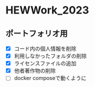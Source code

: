 # HEWWork_2023

## ポートフォリオ用

- [x] コード内の個人情報を削除
- [x] 利用しなかったフォルダの削除
- [x] ライセンスファイルの追加
- [x] 他者著作物の削除
- [ ] docker composeで動くように